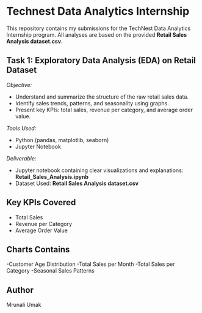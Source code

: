 # Technest Data Analytics Internship

This repository contains my submissions for the TechNest Data Analytics Internship program. All analyses are based on the provided **Retail Sales Analysis dataset.csv**.

##  Task 1: Exploratory Data Analysis (EDA) on Retail Dataset

*Objective:*
- Understand and summarize the structure of the raw retail sales data.
- Identify sales trends, patterns, and seasonality using graphs.
- Present key KPIs: total sales, revenue per category, and average order value.

*Tools Used:*  
- Python (pandas, matplotlib, seaborn)
- Jupyter Notebook

*Deliverable:*  
- Jupyter notebook containing clear visualizations and explanations: **Retail_Sales_Analysis.ipynb**
- Dataset Used: **Retail Sales Analysis dataset.csv**

## Key KPIs Covered

- Total Sales
- Revenue per Category
- Average Order Value

## Charts Contains

-Customer Age Distribution
-Total Sales per Month
-Total Sales per Category
-Seasonal Sales Patterns

## Author
Mrunali Umak


